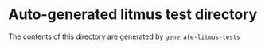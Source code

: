 # Auto-generated litmus test directory

The contents of this directory are generated by `generate-litmus-tests`
